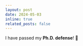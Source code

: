 ```yaml
---
layout: post
date: 2024-05-03
inline: true
related_posts: false
---
```


I have passed my **Ph.D. defense**! 🎉 
